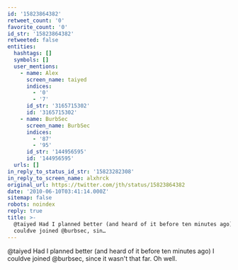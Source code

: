 ```yaml
---
id: '15823864382'
retweet_count: '0'
favorite_count: '0'
id_str: '15823864382'
retweeted: false
entities:
  hashtags: []
  symbols: []
  user_mentions:
    - name: Alex
      screen_name: taiyed
      indices:
        - '0'
        - '7'
      id_str: '3165715302'
      id: '3165715302'
    - name: BurbSec
      screen_name: BurbSec
      indices:
        - '87'
        - '95'
      id_str: '144956595'
      id: '144956595'
  urls: []
in_reply_to_status_id_str: '15823282308'
in_reply_to_screen_name: alxhrck
original_url: https://twitter.com/jth/status/15823864382
date: '2010-06-10T03:41:14.000Z'
sitemap: false
robots: noindex
reply: true
title: >-
  @taiyed Had I planned better (and heard of it before ten minutes ago) I
  couldve joined @burbsec, sin…
---
```


@taiyed Had I planned better (and heard of it before ten minutes ago) I couldve joined @burbsec, since it wasn't that far. Oh well.